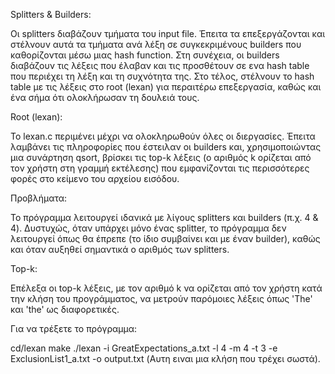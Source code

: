 Splitters & Builders:

Οι splitters διαβάζουν τμήματα του input file. Έπειτα τα επεξεργάζονται και στέλνουν αυτά τα τμήματα ανά λέξη σε συγκεκριμένους builders που καθορίζονται μέσω μιας hash function. Στη συνέχεια, οι builders διαβάζουν τις λέξεις που έλαβαν και τις προσθέτουν σε ενα hash table που περιέχει τη λέξη και τη συχνότητα της. Στο τέλος, στέλνουν το hash table με τις λέξεις στο root (lexan) για περαιτέρω επεξεργασία, καθώς και ένα σήμα ότι ολοκλήρωσαν τη δουλειά τους.

Root (lexan):

Το lexan.c περιμένει μέχρι να ολοκληρωθούν όλες οι διεργασίες. Έπειτα λαμβάνει τις πληροφορίες που έστειλαν οι builders και, χρησιμοποιώντας μια συνάρτηση qsort, βρίσκει τις top-k λέξεις (ο αριθμός k ορίζεται από τον χρήστη στη γραμμή εκτέλεσης) που εμφανίζονται τις περισσότερες φορές στο κείμενο του αρχείου εισόδου.

Προβλήματα:

Το πρόγραμμα λειτουργεί ιδανικά με λίγους splitters και builders (π.χ. 4 & 4). Δυστυχώς, όταν υπάρχει μόνο ένας splitter, το πρόγραμμα δεν λειτουργεί όπως θα έπρεπε (το ίδιο συμβαίνει και με έναν builder), καθώς και όταν αυξηθεί σημαντικά ο αριθμός των splitters.

Top-k:

Επέλεξα οι top-k λέξεις, με τον αριθμό k να ορίζεται από τον χρήστη κατά την κλήση του προγράμματος, να μετρούν παρόμοιες λέξεις όπως 'The' και 'the' ως διαφορετικές.

Για να τρέξετε το πρόγραμμα:

cd/lexan
make
./lexan -i GreatExpectations_a.txt -l 4 -m 4 -t 3 -e ExclusionList1_a.txt -o output.txt (Αυτη ειναι μια κλήση που τρέχει σωστά).
